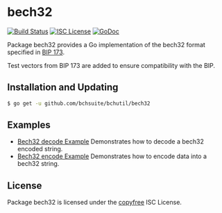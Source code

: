bech32
==========

[![Build Status](http://img.shields.io/travis/bchsuite/bchutil.svg)](https://travis-ci.org/bchsuite/bchutil)
[![ISC License](http://img.shields.io/badge/license-ISC-blue.svg)](http://copyfree.org)
[![GoDoc](https://godoc.org/github.com/bchsuite/bchutil/bech32?status.png)](http://godoc.org/github.com/bchsuite/bchutil/bech32)

Package bech32 provides a Go implementation of the bech32 format specified in
[BIP 173](https://github.com/bitcoin/bips/blob/master/bip-0173.mediawiki).

Test vectors from BIP 173 are added to ensure compatibility with the BIP.

## Installation and Updating

```bash
$ go get -u github.com/bchsuite/bchutil/bech32
```

## Examples

* [Bech32 decode Example](http://godoc.org/github.com/bchsuite/bchutil/bech32#example-Bech32Decode)
  Demonstrates how to decode a bech32 encoded string.
* [Bech32 encode Example](http://godoc.org/github.com/bchsuite/bchutil/bech32#example-BechEncode)
  Demonstrates how to encode data into a bech32 string.

## License

Package bech32 is licensed under the [copyfree](http://copyfree.org) ISC
License.
